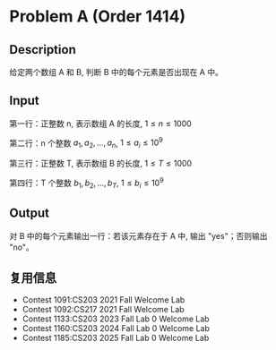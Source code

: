 # Problem A (Order 1414)

## Description

给定两个数组 A 和 B, 判断 B 中的每个元素是否出现在 A 中。

## Input

第一行：正整数 n, 表示数组 A 的长度, $1 \leq n \leq 1000$

第二行：n 个整数 $a_1, a_2, ..., a_n$, $1 \leq  a_i \leq  10^9$

第三行：正整数 T, 表示数组 B 的长度, $1 \leq T \leq 1000$

第四行：T 个整数 $b_1, b_2, ..., b_T$, $1 \leq  b_i \leq  10^9$

## Output

对 B 中的每个元素输出一行：若该元素存在于 A 中, 输出 "yes"；否则输出 "no"。

## 复用信息

+ Contest 1091:CS203 2021 Fall Welcome Lab
+ Contest 1092:CS217 2021 Fall Welcome Lab
+ Contest 1133:CS203 2023 Fall Lab 0 Welcome Lab
+ Contest 1160:CS203 2024 Fall Lab 0 Welcome Lab
+ Contest 1185:CS203 2025 Fall Lab 0 Welcome Lab
